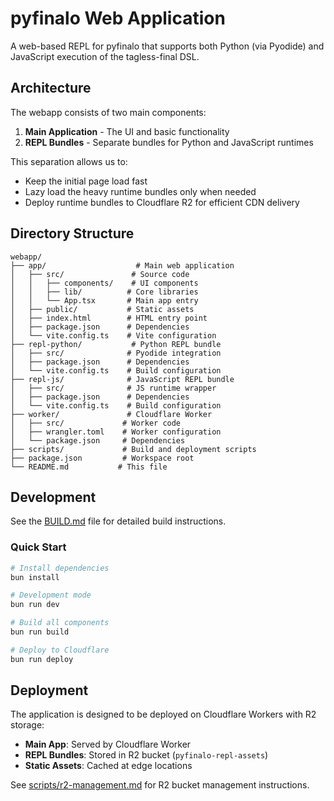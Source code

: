 # pyfinalo Web Application

A web-based REPL for pyfinalo that supports both Python (via Pyodide) and JavaScript execution of the tagless-final DSL.

## Architecture

The webapp consists of two main components:

1. **Main Application** - The UI and basic functionality
2. **REPL Bundles** - Separate bundles for Python and JavaScript runtimes

This separation allows us to:
- Keep the initial page load fast
- Lazy load the heavy runtime bundles only when needed
- Deploy runtime bundles to Cloudflare R2 for efficient CDN delivery

## Directory Structure

```
webapp/
├── app/                    # Main web application
│   ├── src/               # Source code
│   │   ├── components/    # UI components
│   │   ├── lib/          # Core libraries
│   │   └── App.tsx       # Main app entry
│   ├── public/           # Static assets
│   ├── index.html        # HTML entry point
│   ├── package.json      # Dependencies
│   └── vite.config.ts    # Vite configuration
├── repl-python/           # Python REPL bundle
│   ├── src/              # Pyodide integration
│   ├── package.json      # Dependencies
│   └── vite.config.ts    # Build configuration
├── repl-js/              # JavaScript REPL bundle
│   ├── src/              # JS runtime wrapper
│   ├── package.json      # Dependencies
│   └── vite.config.ts    # Build configuration
├── worker/               # Cloudflare Worker
│   ├── src/             # Worker code
│   ├── wrangler.toml    # Worker configuration
│   └── package.json     # Dependencies
├── scripts/             # Build and deployment scripts
├── package.json         # Workspace root
└── README.md           # This file
```

## Development

See the [BUILD.md](../BUILD.md) file for detailed build instructions.

### Quick Start

```bash
# Install dependencies
bun install

# Development mode
bun run dev

# Build all components
bun run build

# Deploy to Cloudflare
bun run deploy
```

## Deployment

The application is designed to be deployed on Cloudflare Workers with R2 storage:

- **Main App**: Served by Cloudflare Worker
- **REPL Bundles**: Stored in R2 bucket (`pyfinalo-repl-assets`)
- **Static Assets**: Cached at edge locations

See [scripts/r2-management.md](scripts/r2-management.md) for R2 bucket management instructions.